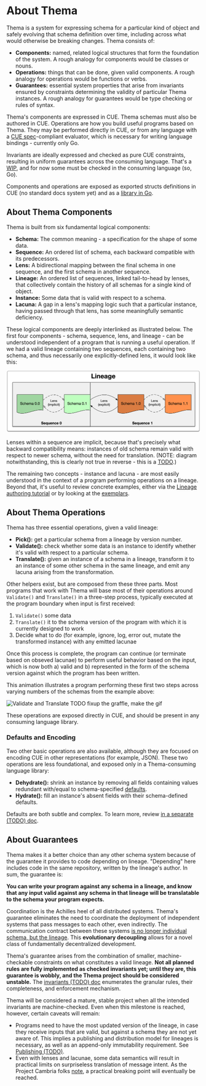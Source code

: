 # About Thema

Thema is a system for expressing schema for a particular kind of object and safely evolving that schema definition over time, including across what would otherwise be breaking changes. Thema consists of:

* **Components:** named, related logical structures that form the foundation of the system. A rough analogy for components would be classes or nouns.
* **Operations:** things that can be done, given valid components. A rough analogy for operations would be functions or verbs.
* **Guarantees:** essential system properties that arise from invariants ensured by constraints determining the validity of particular Thema instances. A rough analogy for guarantees would be type checking or rules of syntax.

Thema's components are expressed in CUE. Thema schemas must also be authored in CUE. Operations are how you build useful programs based on Thema. They may be performed directly in CUE, or from any language with a [CUE spec](https://cuelang.org/docs/references/spec)-compliant evaluator, which is necessary for writing language bindings - currently only Go.

Invariants are ideally expressed and checked as pure CUE constraints, resulting in uniform guarantees across the consuming language. That's a [WIP](https://github.com/grafana/thema/issues/6), and for now some must be checked in the consuming language (so, Go).

Components and operations are exposed as exported structs definitions in CUE (no standard docs system yet) and as a [library in Go](https://pkg.go.dev/github.com/grafana/thema).

## About Thema Components

Thema is built from six fundamental logical components:

* **Schema:** The common meaning - a specification for the shape of some data.
* **Sequence:** An ordered list of schema, each backward compatible with its predecessors.
* **Lens:** A bidirectional mapping between the final schema in one sequence, and the first schema in another sequence.
* **Lineage:** An ordered list of sequences, linked tail-to-head by lenses, that collectively contain the history of all schemas for a single kind of object.
* **Instance:** Some data that is valid with respect to a schema.
* **Lacuna:** A gap in a lens's mapping logic such that a particular instance, having passed through that lens, has some meaningfully semantic deficiency.

These logical components are deeply interlinked as illustrated below. The first four components - schema, sequence, lens, and lineage - can be understood independent of a program that is running a useful operation. If we had a valid lineage containing two sequences, each containing two schema, and thus necessarily one explicitly-defined lens, it would look like this:

![Abstract Lineage](lineage-structure.png)

Lenses within a sequence are implicit, because that's precisely what backward compatibility means: instances of old schema remain valid with respect to newer schema, without the need for translation. (NOTE: diagram notwithstanding, this is clearly not true in reverse - this is a [TODO](https://github.com/grafana/thema/issues/6).)

The remaining two concepts - instance and lacuna - are most easily understood in the context of a program performing operations on a lineage. Beyond that, it's useful to review concrete examples, either via the [Lineage authoring tutorial](authoring.md) or by looking at the [exemplars](https://github.com/grafana/thema/tree/main/exemplars).

## About Thema Operations

Thema has three essential operations, given a valid lineage:

* **Pick():** get a particular schema from a lineage by version number.
* **Validate():** check whether some data is an instance to identify whether it's valid with respect to a particular schema.
* **Translate():** given an instance of a schema in a lineage, transform it to an instance of some other schema in the same lineage, and emit any lacuna arising from the transformation.

Other helpers exist, but are composed from these three parts. Most programs that work with Thema will base most of their operations around `Validate()` and `Translate()` in a three-step process, typically executed at the program boundary when input is first received:

1. `Validate()` some data
2. `Translate()` it to the schema version of the program with which it is currently designed to work
3. Decide what to do (for example, ignore, log, error out, mutate the transformed instance) with any emitted lacunae

Once this process is complete, the program can continue (or terminate based on obseved lacunae) to perform useful behavior based on the input, which is now both a) valid and b) represented in the form of the schema version against which the program has been written. 

This animation illustrates a program performing these first two steps across varying numbers of the schemas from the example above:

![Validate and Translate](validate-and-translate.gif) TODO fixup the graffle, make the gif

These operations are exposed directly in CUE, and should be present in any consuming language library.

### Defaults and Encoding

Two other basic operations are also available, although they are focused on encoding CUE in other representations (for example, JSON). These two operations are less foundational, and exposed only in a Thema-consuming language library:

* **Dehydrate():** shrink an instance by removing all fields containing values redundant with/equal to schema-specified [defaults](https://cuelang.org/docs/tutorials/tour/types/defaults/).
* **Hydrate():** fill an instance's absent fields with their schema-defined defaults. 

Defaults are both subtle and complex. To learn more, review [in a separate (TODO) doc](defaults.md).

## About Guarantees

Thema makes it a better choice than any other schema system because of the guarantee it provides to code depending on lineage. "Depending" here includes code in the same repository, written by the lineage's author. In sum, the guarantee is:

**You can write your program against any schema in a lineage, and know that any input valid against any schema in that lineage will be translatable to the schema your program expects.**

Coordination is the Achilles heel of all distributed systems. Thema's guarantee eliminates the need to coordinate the deployment of independent systems that pass messages to each other, even indirectly. The communication contract between these systems [is no longer individual schema, but the lineage](https://github.com/grafana/thema/blob/main/FAQ.md#you-cant-fool-me-breaking-changes-are-breaking---how-can-they-possibly-be-made-non-breaking). This **evolutionary decoupling** allows for a novel class of fundamentally decentralized development.

Thema's guarantee arises from the combination of smaller, machine-checkable constraints on what constitutes a valid lineage. **Not all planned rules are fully implemented as checked invariants yet; until they are, this guarantee is wobbly, and the Thema project should be considered unstable.** The [invariants (TODO) doc](invariants.md) enumerates the granular rules, their completeness, and enforcement mechanism.

Thema will be considered a mature, stable project when all the intended invariants are machine-checked. Even when this milestone is reached, however, certain caveats will remain:

* Programs need to have the most updated version of the lineage, in case they receive inputs that are valid, but against a schema they are not yet aware of. This implies a publishing and distribution model for lineages is necessary, as well as an append-only immutability requirement. See [Publishing (TODO)](publishing.md).
* Even with lenses and lacunae, some data semantics will result in practical limits on surpriseless translation of message intent. As the Project Cambria folks [note](https://www.inkandswitch.com/cambria/#findings), a practical breaking point will eventually be reached.
